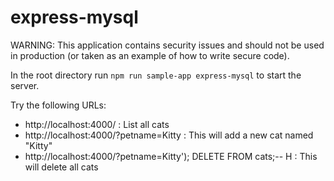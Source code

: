 # express-mysql

WARNING: This application contains security issues and should not be used in production (or taken as an example of how to write secure code).

In the root directory run `npm run sample-app express-mysql` to start the server.

Try the following URLs:

- http://localhost:4000/ : List all cats
- http://localhost:4000/?petname=Kitty : This will add a new cat named "Kitty"
- http://localhost:4000/?petname=Kitty'); DELETE FROM cats;-- H : This will delete all cats
